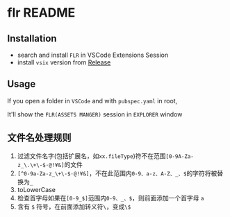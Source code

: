 # flr README

## Installation

- search and install `FLR` in VSCode Extensions Session
- install `vsix` version from [Release]()

## Usage

If you open a folder in `VSCode` and with `pubspec.yaml` in root,

It'll show the `FLR(ASSETS MANGER)` session in `EXPLORER` window

<!-- <image src = "usage.jpg" width=300></img> -->

## 文件名处理规则

1. 过滤文件名字(包括扩展名，如`xx.fileType`)符不在范围`[0-9A-Za-z_\.\+\-$·@!¥&]`的文件
2. `[^0-9a-Za-z_\+\-$·@!¥&]`，不在此范围内`0-9、a-z、A-Z、_、$`的字符将被替换为`_`
3. toLowerCase
4. 检查首字母如果在`[0-9_$]`范围内`0-9、_、$`，则前面添加一个首字母 `a`
5. 含有 `$` 符号，在前面添加转义符`\`，变成`\$`
